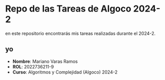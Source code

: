 # Repo de las Tareas de Algoco 2024-2

en este repositorio encontrarás mis tareas realizadas durante el 2024-2. 

## yo

- **Nombre**: Mariano Varas Ramos
- **ROL**: 2022736211-9
- **Curso**: Algoritmos y Complejidad (Algoco) 2024-2


